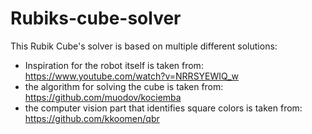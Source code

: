 # Rubiks-cube-solver

This Rubik Cube's solver is based on multiple different solutions:
- Inspiration for the robot itself is taken from: https://www.youtube.com/watch?v=NRRSYEWIQ_w 
- the algorithm for solving the cube is taken from: https://github.com/muodov/kociemba
- the computer vision part that identifies square colors is taken from: https://github.com/kkoomen/qbr 

